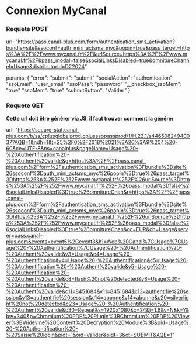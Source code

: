 # Connexion MyCanal

### Requete POST

url: "https://pass.canal-plus.com/form/authentication_sms_activation?bundle=site&ssoconf=auth_mini_actsms_myc&popin=true&pass_target=https%3A%2F%2Fwww.mycanal.fr%2F&urlSource=https%3A%2F%2Fwww.mycanal.fr%2F&pass_modal=false&socialLinksDisabled=true&omnitureChannel=Usage&distributorId=D22024"

params: {
    "error":
    "submit": "submit"
    "socialAction": "authentication"
    "ssoEmail": "user_email"
    "ssoPass": "password"
    "__checkbox_ssoMem": "true"
    "ssoMem": "true"
    "submitButton": "Valider"
}

### Requete GET

**Cette url doit être générer via JS, il faut trouver comment la générer**

url: "https://secure-stat.canal-plus.com/b/ss/cplusglobalprod,cplusssopassprod/1/H.22.1/s44650824940037?AQB=1&ndh=1&t=25%2F0%2F2018%2021%3A20%3A9%204%20-60&ce=UTF-8&ns=canalplus&pageName=Usage%20-%20Authentification%20-%20Authent%20valide&g=https%3A%2F%2Fpass.canal-plus.com%2Fform%2Fauthentication_sms_activation%3Fbundle%3Dsite%26ssoconf%3Dauth_mini_actsms_myc%26popin%3Dtrue%26pass_target%3Dhttps%253A%252F%252Fwww.mycanal.fr%252F%26urlSource%3Dhttps%253A%252F%252Fwww.mycanal.fr%252F%26pass_modal%3Dfalse%26socialLinksDisabled%3Dtrue%26omnitureChan&r=https%3A%2F%2Fpass.canal-plus.com%2Fform%2Fauthentication_sms_activation%3Fbundle%3Dsite%26ssoconf%3Dauth_mini_actsms_myc%26popin%3Dtrue%26pass_target%3Dhttps%253A%252F%252Fwww.mycanal.fr%252F%26urlSource%3Dhttps%253A%252F%252Fwww.mycanal.fr%252F%26pass_modal%3Dfalse%26socialLinksDisabled%3Dtrue%26omnitureChan&cc=EUR&ch=Usage&server=pass.canal-plus.com&events=event5%2Cevent3&h1=Web%20Canal%7CUsage%7CUsage%20-%20Authentification%7CUsage%20-%20Authentification%20-%20Authent%20valide&v3=Usage&c4=Usage%20-%20Authentification&v4=Usage%20-%20Authentification&c5=Usage%20-%20Authentification%20-%20Authent%20valide&v5=Usage%20-%20Authentification%20-%20Authent%20valide&c8=flash%20not%20detected&v8=Usage%20-%20Authentification%20-%20Authent%20valide&c11=8451684&v11=8451684&c13=authentifie%20session&v13=authentifie%20session&c14=abonne&v14=abonne&c20=silverlight%20not%20detected&c23=Usage%20-%20Authentification%20-%20Authent%20valide&c30=Repeat&s=1920x1080&c=24&j=1.6&v=N&k=Y&bw=340&p=Chromium%20PDF%20Plugin%3BChromium%20PDF%20Viewer%3BWidevine%20Content%20Decryption%20Module%3B&pid=Usage%20-%20Authentification%20-%20Saisie%20login&pidt=1&oid=Valider&oidt=3&ot=SUBMIT&AQE=1"

